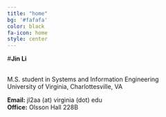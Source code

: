 ```yaml
---
title: "home"
bg: '#fafafa'
color: black
fa-icon: home
style: center
---
```


#**Jin Li**

<br>M.S. student in Systems and Information Engineering</br>
University of Virginia, Charlottesville, VA

**Email:** jl2aa (at) virginia (dot) edu<br>
**Office:** Olsson Hall 228B
